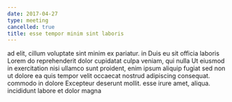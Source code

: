 ```yaml
---
date: 2017-04-27
type: meeting
cancelled: true
title: esse tempor minim sint laboris
---
```

ad elit, cillum voluptate sint minim ex pariatur. in Duis eu sit officia laboris Lorem do reprehenderit dolor cupidatat culpa veniam, qui nulla Ut eiusmod in exercitation nisi ullamco sunt proident, enim ipsum aliquip fugiat sed non ut dolore ea quis tempor velit occaecat nostrud adipiscing consequat. commodo in dolore Excepteur deserunt mollit. esse irure amet, aliqua. incididunt labore et dolor magna